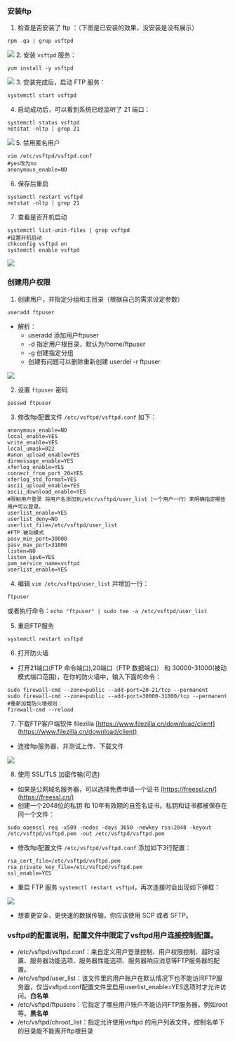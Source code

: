 ### 安装ftp
1. 检查是否安装了 ftp ：（下图是已安装的效果，没安装是没有展示）
```shell
rpm -qa | grep vsftpd
```
![](imgs/grep-vsftpd.png)
2. 安装 `vsftpd` 服务：
```shell
yum install -y vsftpd
```
![](imgs/vsftpd.png)
3. 安装完成后，启动 FTP 服务：
```shell
systemctl start vsftpd
```
4. 启动成功后，可以看到系统已经监听了 21 端口：
```shell
systemctl status vsftpd
netstat -nltp | grep 21
```
![](imgs/vsftpd-status.png)
5. 禁用匿名用户
```shell
vim /etc/vsftpd/vsftpd.conf
#yes改为no
anonymous_enable=NO
```
6. 保存后重启
```shell
systemctl restart vsftpd
netstat -nltp | grep 21
```
7. 查看是否开机启动
```shell
systemctl list-unit-files | grep vsftpd
#设置开机启动
chkconfig vsftpd on
systemctl enable vsftpd
```
![](imgs/vsftpd-chkconfig.png)

### 创建用户权限

1. 创建用户，并指定分组和主目录（根据自己的需求设定参数）
```shell
useradd ftpuser
```
- 解析：
  - useradd 添加用户ftpuser
  - -d 指定用户根目录，默认为/home/ftpuser
  - -g 创建指定分组
  - 创建有问题可以删除重新创建 userdel -r ftpuser
  
![](imgs/ftpuser.png)

2. 设置 `ftpuser` 密码
```shell
passwd ftpuser
```
3. 修改ftp配置文件 `/etc/vsftpd/vsftpd.conf` 如下：
```shell
anonymous_enable=NO
local_enable=YES
write_enable=YES
local_umask=022
#anon_upload_enable=YES
dirmessage_enable=YES
xferlog_enable=YES
connect_from_port_20=YES
xferlog_std_format=YES
ascii_upload_enable=YES
ascii_download_enable=YES
#限制用户登录 将用户名添加到/etc/vsftpd/user_list（一个用户一行）来明确指定哪些用户可以登录。
userlist_enable=YES
userlist_deny=NO
userlist_file=/etc/vsftpd/user_list
#FTP 被动模式
pasv_min_port=30000
pasv_max_port=31000
listen=NO
listen_ipv6=YES
pam_service_name=vsftpd
userlist_enable=YES
```

4. 编辑 `vim /etc/vsftpd/user_list` 并增加一行：
```shell
ftpuser
```
或者执行命令：`echo "ftpuser" | sudo tee -a /etc/vsftpd/user_list`

5. 重启FTP服务
```shell
systemctl restart vsftpd
```
6. 打开防火墙
- 打开21端口(FTP 命令端口),20端口（FTP 数据端口） 和 30000-31000(被动模式端口范围)，在你的防火墙中，输入下面的命令：
```shell
sudo firewall-cmd --zone=public --add-port=20-21/tcp --permanent
sudo firewall-cmd --zone=public --add-port=30000-31000/tcp --permanent
#重新加载防火墙规则：
firewall-cmd --reload
```
7. 下载FTP客户端软件 filezilla [https://www.filezilla.cn/download/client](https://www.filezilla.cn/download/client)
- 连接ftp服务器，并测试上传、下载文件

![](imgs/filezilla.png)

8. 使用 SSL/TLS 加密传输(可选)
- 如果是公网域名服务器，可以选择免费申请一个证书 [https://freessl.cn/](https://freessl.cn/)
- 创建一个2048位的私钥 和 10年有效期的自签名证书。私钥和证书都被保存在同一个文件：
```shell
sudo openssl req -x509 -nodes -days 3650 -newkey rsa:2048 -keyout /etc/vsftpd/vsftpd.pem -out /etc/vsftpd/vsftpd.pem
```
- 修改ftp配置文件 `/etc/vsftpd/vsftpd.conf` 添加如下3行配置：
```shell
rsa_cert_file=/etc/vsftpd/vsftpd.pem
rsa_private_key_file=/etc/vsftpd/vsftpd.pem
ssl_enable=YES
```
- 重启 FTP 服务 `systemctl restart vsftpd`，再次连接时会出现如下弹框：

![](imgs/openssl.png)

- 想要更安全，更快速的数据传输，你应该使用 SCP 或者 SFTP。
### vsftpd的配置说明，配置文件中限定了vsftpd用户连接控制配置。
- /etc/vsftpd/vsftpd.conf：来自定义用户登录控制、用户权限控制、超时设置、服务器功能选项、服务器性能选项、服务器响应消息等FTP服务器的配置。
- /etc/vsftpd/user_list：该文件里的用户账户在默认情况下也不能访问FTP服务器，仅当vsftpd.conf配置文件里启用userlist_enable=YES选项时才允许访问。**白名单**
- /etc/vsftpd/ftpusers：它指定了哪些用户账户不能访问FTP服务器，例如root等。**黑名单**
- /etc/vsftpd/chroot_list：指定允许使用vsftpd 的用户列表文件。控制名单下的目录能不能离开ftp根目录